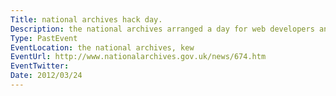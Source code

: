 ```yaml
---
Title: national archives hack day.
Description: the national archives arranged a day for web developers and designers to use archive data and documents. lots of links to data.
Type: PastEvent
EventLocation: the national archives, kew
EventUrl: http://www.nationalarchives.gov.uk/news/674.htm
EventTwitter:
Date: 2012/03/24
---
```

